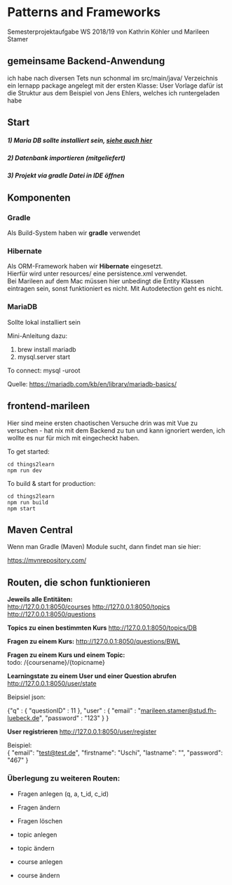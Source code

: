 # Patterns and Frameworks

Semesterprojektaufgabe WS 2018/19 von Kathrin Köhler und Marileen Stamer

## gemeinsame Backend-Anwendung

ich habe nach diversen Tets nun schonmal im src/main/java/ Verzeichnis ein lernapp package angelegt mit der ersten Klasse: User
Vorlage dafür ist die Struktur aus dem Beispiel von Jens Ehlers, welches ich runtergeladen habe

## Start

##### 1) Maria DB sollte installiert sein, [siehe auch hier](#mariaDB)
##### 2) Datenbank importieren (mitgeliefert)
##### 3) Projekt via gradle Datei in IDE öffnen

## Komponenten

### Gradle

Als Build-System haben wir **gradle** verwendet

### Hibernate

Als ORM-Framework haben wir **Hibernate** eingesetzt.   
Hierfür wird unter resources/ eine persistence.xml verwendet.   
Bei Marileen auf dem Mac müssen hier unbedingt die Entity Klassen eintragen sein, sonst funktioniert es nicht.
Mit Autodetection geht es nicht.

### MariaDB
<a name="mariaDB" id="mariaDB"></a>

Sollte lokal installiert sein

Mini-Anleitung dazu:   
1) brew install mariadb
2) mysql.server start

To connect:
    mysql -uroot

Quelle: 
https://mariadb.com/kb/en/library/mariadb-basics/


## frontend-marileen

Hier sind meine ersten chaotischen Versuche drin was mit Vue zu versuchen - hat nix mit dem Backend zu tun und kann ignoriert werden, ich wollte es nur für mich mit eingecheckt haben.

 To get started:

    cd things2learn
    npm run dev

  To build & start for production:

    cd things2learn
    npm run build
    npm start


## Maven Central

Wenn man Gradle (Maven) Module sucht, dann findet man sie hier:

https://mvnrepository.com/

## Routen, die schon funktionieren

**Jeweils alle Entitäten:**  
http://127.0.0.1:8050/courses
http://127.0.0.1:8050/topics
http://127.0.0.1:8050/questions

**Topics zu einen bestimmten Kurs**
http://127.0.0.1:8050/topics/DB

**Fragen zu einem Kurs:**
http://127.0.0.1:8050/questions/BWL

**Fragen zu einem Kurs und einem Topic:**   
todo:  /{coursename}/{topicname}

**Learningstate zu einem User und einer Question abrufen**
http://127.0.0.1:8050/user/state


Beipsiel json:

{"q" : { "questionID" : 11
},
 "user" : {
	 "email" : "marileen.stamer@stud.fh-luebeck.de",
	 "password" : "123"
 }
}


**User registrieren**
http://127.0.0.1:8050/user/register

Beispiel:   
{
  "email": "test@test.de",
  "firstname": "Uschi",
  "lastname": "",
  "password": "467"
}


### Überlegung zu weiteren Routen:

* Fragen anlegen (q, a, t_id, c_id)
* Fragen ändern
* Fragen löschen

* topic anlegen
* topic ändern
    
* course anlegen
* course ändern
